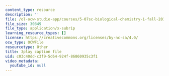 ```yaml
---
content_type: resource
description: ''
file: /ol-ocw-studio-app/courses/5-07sc-biological-chemistry-i-fall-2013/c03c40ddc3f95d64924f86860935c3f1_345Wz_7CrN4.vtt
file_size: 30349
file_type: application/x-subrip
learning_resource_types: []
license: https://creativecommons.org/licenses/by-nc-sa/4.0/
ocw_type: OCWFile
resourcetype: Other
title: 3play caption file
uid: c03c40dd-c3f9-5d64-924f-86860935c3f1
video_metadata:
  youtube_id: null
---
```

